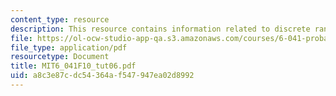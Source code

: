 ```yaml
---
content_type: resource
description: This resource contains information related to discrete random variable.
file: https://ol-ocw-studio-app-qa.s3.amazonaws.com/courses/6-041-probabilistic-systems-analysis-and-applied-probability-fall-2010/a8c3e87cdc54364af547947ea02d8992_MIT6_041F10_tut06.pdf
file_type: application/pdf
resourcetype: Document
title: MIT6_041F10_tut06.pdf
uid: a8c3e87c-dc54-364a-f547-947ea02d8992
---
```

